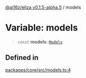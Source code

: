 [@ai16z/eliza v0.1.5-alpha.5](../index.md) / models

# Variable: models

> `const` **models**: [`Models`](../type-aliases/Models.md)

## Defined in

[packages/core/src/models.ts:4](https://github.com/christroutner/eliza/blob/main/packages/core/src/models.ts#L4)
